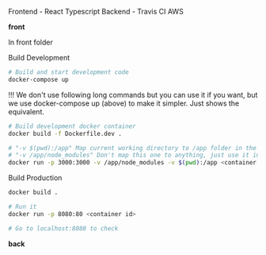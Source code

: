 Frontend - React Typescript
Backend -
Travis CI
AWS


**front**

In front folder

Build Development
```bash
# Build and start development code
docker-compose up
```

!!! We don't use following long commands but you can use it if you want,
but we use docker-compose up (above) to make it simpler. Just shows the equivalent.
```bash
# Build development docker container
docker build -f Dockerfile.dev .

# "-v $(pwd):/app" Map current working directory to /app folder in the coantainer
# "-v /app/node_modules" Don't map this one to anything, just use it in the container
docker run -p 3000:3000 -v /app/node_modules -v $(pwd):/app <container id>
```

Build Production
```bash
docker build .

# Run it
docker run -p 8080:80 <container id>

# Go to localhost:8080 to check
```

**back**

